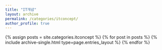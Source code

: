 ```yaml
---
title: "IT개념"
layout: archive
permalink: /categories/itconcept/
author_profile: true
---
```



{% assign posts = site.categories.itconcept %}
{% for post in posts %} {% include archive-single.html type=page.entries_layout %} {% endfor %}